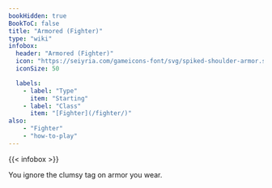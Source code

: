 ```yaml
---
bookHidden: true
BookToC: false
title: "Armored (Fighter)"
type: "wiki"
infobox:
  header: "Armored (Fighter)"
  icon: "https://seiyria.com/gameicons-font/svg/spiked-shoulder-armor.svg"
  iconSize: 50

  labels:
    - label: "Type"
      item: "Starting"
    - label: "Class"
      item: "[Fighter](/fighter/)"
also:
    - "Fighter"
    - "how-to-play"
---
```


{{< infobox >}}

You ignore the clumsy tag on armor you wear.